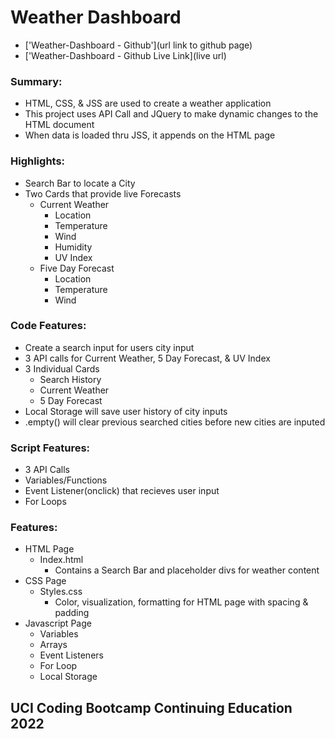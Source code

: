 # Weather Dashboard

* ['Weather-Dashboard - Github'](url link to github page)
* ['Weather-Dashboard - Github Live Link](live url)

### Summary:
* HTML, CSS, & JSS are used to create a weather application
* This project uses API Call and JQuery to make dynamic changes to the HTML document
* When data is loaded thru JSS, it appends on the HTML page

### Highlights:
* Search Bar to locate a City
* Two Cards that provide live Forecasts
  * Current Weather
    * Location
    * Temperature 
    * Wind
    * Humidity
    * UV Index
  * Five Day Forecast
    * Location
    * Temperature
    * Wind

### Code Features:
* Create a search input for users city input
* 3 API calls for Current Weather, 5 Day Forecast, & UV Index
* 3 Individual Cards 
  * Search History
  * Current Weather
  * 5 Day Forecast
* Local Storage will save user history of city inputs
* .empty() will clear previous searched cities before new cities are inputed 

### Script Features:
* 3 API Calls
* Variables/Functions
* Event Listener(onclick) that recieves user input
* For Loops

### Features:
* HTML Page
  * Index.html
    * Contains a Search Bar and placeholder divs for weather content
* CSS Page
  * Styles.css
    * Color, visualization, formatting for HTML page with spacing & padding
* Javascript Page
  * Variables
  * Arrays
  * Event Listeners
  * For Loop
  * Local Storage

## UCI Coding Bootcamp Continuing Education 2022